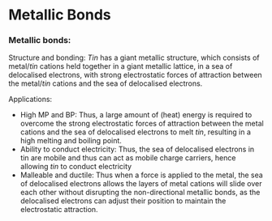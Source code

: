 # Metallic Bonds

### **Metallic bonds:** <a href="#_e1ncpahtp4jk" id="_e1ncpahtp4jk"></a>

Structure and bonding: _Tin_ has a giant metallic structure, which consists of metal/_tin_ cations held together in a giant metallic lattice, in a sea of delocalised electrons, with strong electrostatic forces of attraction between the metal/_tin_ cations and the sea of delocalised electrons.

Applications:

* High MP and BP: Thus, a large amount of (heat) energy is required to overcome the strong electrostatic forces of attraction between the metal cations and the sea of delocalised electrons to melt _tin_, resulting in a high melting and boiling point.
* Ability to conduct electricity: Thus, the sea of delocalised electrons in tin are mobile and thus can act as mobile charge carriers, hence allowing _tin_ to conduct electricity
* Malleable and ductile: Thus when a force is applied to the metal, the sea of delocalised electrons allows the layers of metal cations will slide over each other without disrupting the non-directional metallic bonds, as the delocalised electrons can adjust their position to maintain the electrostatic attraction.
